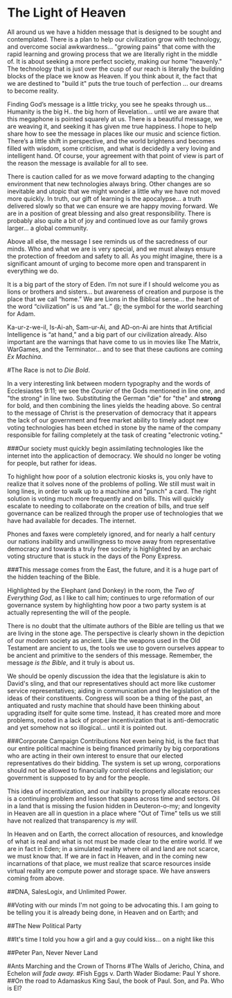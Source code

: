 # The Light of Heaven

All around us we have a hidden message that is designed to be sought and contemplated.  There is a plan to help our civilization grow with technology, and overcome social awkwardness... "growing pains" that come with the rapid learning and growing process that we are literally right in the middle of.  It is about seeking a more perfect society, making our home "heavenly."  The technology that is just over the cusp of our reach is literally the building blocks of the place we know as Heaven.  If you think about it, the fact that we are destined to "build it" puts the true touch of perfection ... our dreams to become reality.

Finding God’s message is a little tricky, you see he speaks through us...  Humanity is the big H.. the big horn of Revelation... until we are aware that this megaphone is pointed squarely at us.  There is a beautiful message, we are weaving it, and seeking it has given me true happiness.  I hope to help share how to see the message in places like our music and science fiction.  There’s a little shift in perspective, and the world brightens and becomes filled with wisdom, some criticism, and what is decidedly a very loving and intelligent hand.  Of course, your agreement with that point of view is part of the reason the message is available for all to see.  

There is caution called for as we move forward adapting to the changing environment that new technologies always bring.  Other changes are so inevitable and utopic that we might wonder a little why we have not moved more quickly.  In truth, our gift of learning is the apocalypse... a truth delivered slowly so that we can ensure we are happy moving forward.
We are in a position of great blessing and also great responsibility.  There is probably also quite a bit of joy and continued love as our family grows larger... a global community.

Above all else, the message I see reminds us of the sacredness of our minds.  Who and what we are is very special, and we must always ensure the protection of freedom and safety to all.  As you might imagine, there is a significant amount of urging to become more open and transparent in everything we do. 

It is a big part of the story of Eden.  I’m not sure if I should welcome you as lions or brothers and sisters... but awareness of creation and purpose is the place that we call “home.”  We are Lions in the Biblical sense... the heart of the word “civilization” is us and “at..” @; the symbol for the world searching for Adam.  

Ka-ur-z-we-il, Is-Ai-ah, Sam-ur-Ai, and AD-on-Ai are hints that Artificial Intelligence is “at hand,” and a big part of our civilization already.   Also important are the warnings that have come to us in movies like The Matrix, WarGames, and the Terminator... and to see that these cautions are coming *Ex Machina*.

#The Race is not to *Die Bold*.

In a very interesting link between modern typography and the words of Ecclesiastes 9:11; we see the *Courier* of the Gods mentioned in line one, and "the strong" in line two.  Substituting the German "die" for "the" and **strong** for bold, and then combining the lines yields the heading above.   So central to the message of Christ is the preservation of democracy that it appears the lack of our government and free market ability to timely adopt new voting technologies has been etched in stone by the name of the company responsible for failing completely at the task of creating "electronic voting."

###Our society must quickly begin assimilating technologies like the internet into the applicaction of democracy.  We should no longer be voting for people, but rather for ideas.

To highlight how poor of a solution electronic kiosks is, you only have to realize that it solves none of the problems of polling.  We still must wait in long lines, in order to walk up to a machine and "punch" a card.  The right solution is voting much more frequently and on bills.  This will quickly escalate to needing to collaborate on the creation of bills, and true self governance can be realized through the proper use of technologies that we have had available for decades.  The internet.

Phones and faxes were completely ignored, and for nearly a half century our nations inability and unwillingness to move away from representative democracy and towards a truly free society is highlighted by an archaic voting structure that is stuck in the days of the Pony Express.

###This message comes from the East, the future, and it is a huge part of the hidden teaching of the Bible.

Highlighted by the Elephant (and Donkey) in the room, the *Two of Everything God*, as I like to call him; continues to urge reformation of our governance system by highlighting how poor a two party system is at actually representing the will of the people.

There is no doubt that the ultimate authors of the Bible are telling us that we are living in the stone age.  The perspective is clearly shown in the depiction of our modern society as ancient.  Like the weapons used in the Old Testament are ancient to us, the tools we use to govern ourselves appear to be ancient and primitive to the senders of this message.  Remember, the message *is the Bible*, and it truly is about us.  

We should be openly discussion the idea that the legislature is akin to David's sling, and that our representatives should act more like customer service representatives; aiding in communication and the legislation of the ideas of their constituents.  Congress will soon be a thing of the past, an antiquated and rusty machine that should have been thinking about upgrading itself for quite some time.  Instead, it has created more and more problems, rooted in a lack of proper incentivization that is anti-democratic and yet somehow not so illogical... until it is pointed out.

###Corporate Campaign Contributions
Not even being hid, is the fact that our entire political machine is being financed primarily by big corporations who are acting in their own interest to ensure that our elected representatives do their bidding.  The system is set up wrong, corporations should not be allowed to financially control elections and legislation; our government is supposed to by and for the people.  

This idea of incentivization, and our inability to properly allocate resources is a continuing problem and lesson that spans across time and sectors.  Oil in a land that is missing the fusion hidden in Deuteron-o-my; and longevity in Heaven are all in question in a place where "Out of Time" tells us we still have not realized that transparency is *my will.*

In Heaven and on Earth, the correct allocation of resources, and knowledge of what is real and what is not must be made clear to the entire world.  If we are in fact in Eden; in a simulated reality where oil and land are not scarce, we must know that.  If we are in fact in Heaven, and in the coming new incarnations of that place, we must realize that scarce resources inside virtual reality are compute power and storage space.  We have answers coming from above.

##DNA, SalesLogix, and Unlimited Power.

##Voting with our minds
I'm not going to be advocating this.  I am going to be telling you it is already being done, in Heaven and on Earth; and 

##The New Political Party

##It's time I told you how a girl and a guy could kiss... on a night like this

##Peter Pan, Never Never Land

#Ants Marching and the Crown of Thorns
#The Walls of Jericho, China, and Echelon *will fade away.*
#Fish Eggs v. Darth Wader
Biodame: Paul Y shore.
##On the road to Adamaskus
King Saul, the book of Paul.  Son, and Pa.  Who is El?